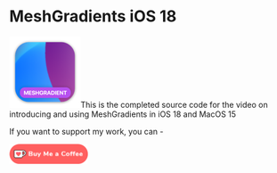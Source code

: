 # MeshGradients iOS 18

![mac128](Images/mac128.png)This is the completed source code for the video on introducing and using MeshGradients in iOS 18 and MacOS 15



</a>

If you want to support my work, you can - </br>

<a href='https://ko-fi.com/Z8Z22WRVG' target='_blank'><img height='36' style='border:0px;height:36px;' src='Images/kofi3.png' border='0' alt='Buy Me a Coffee at ko-fi.com' /></a>
